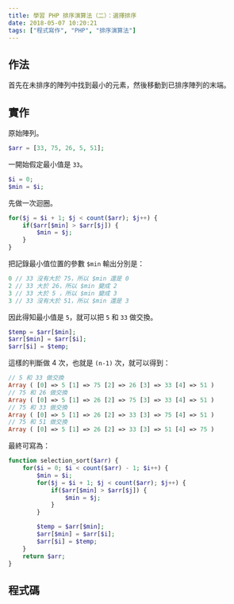 ```yaml
---
title: 學習 PHP 排序演算法（二）：選擇排序
date: 2018-05-07 10:20:21
tags: ["程式寫作", "PHP", "排序演算法"]
---
```


## 作法
首先在未排序的陣列中找到最小的元素，然後移動到已排序陣列的末端。

## 實作
原始陣列。
```PHP
$arr = [33, 75, 26, 5, 51];
```
一開始假定最小值是 `33`。
```PHP
$i = 0;
$min = $i;
```
先做一次迴圈。
```PHP
for($j = $i + 1; $j < count($arr); $j++) {
    if($arr[$min] > $arr[$j]) {
        $min = $j;
    }
}
```
把記錄最小值位置的參數 `$min` 輸出分別是：
```PHP
0 // 33 沒有大於 75，所以 $min 還是 0
2 // 33 大於 26，所以 $min 變成 2
3 // 33 大於 5 ，所以 $min 變成 3
3 // 33 沒有大於 51，所以 $min 還是 3
```
因此得知最小值是 `5`，就可以把 `5` 和 `33` 做交換。
```PHP
$temp = $arr[$min];
$arr[$min] = $arr[$i];
$arr[$i] = $temp;
```
這樣的判斷做 4 次，也就是 `(n-1)` 次，就可以得到：
```PHP
// 5 和 33 做交換
Array ( [0] => 5 [1] => 75 [2] => 26 [3] => 33 [4] => 51 ) 
// 75 和 26 做交換
Array ( [0] => 5 [1] => 26 [2] => 75 [3] => 33 [4] => 51 ) 
// 75 和 33 做交換
Array ( [0] => 5 [1] => 26 [2] => 33 [3] => 75 [4] => 51 ) 
// 75 和 51 做交換
Array ( [0] => 5 [1] => 26 [2] => 33 [3] => 51 [4] => 75 )
```
最終可寫為：
```PHP
function selection_sort($arr) {
    for($i = 0; $i < count($arr) - 1; $i++) {
        $min = $i;
        for($j = $i + 1; $j < count($arr); $j++) {
            if($arr[$min] > $arr[$j]) {
                $min = $j;
            }
        }

        $temp = $arr[$min];
        $arr[$min] = $arr[$i];
        $arr[$i] = $temp;
    }
    return $arr;
}
```

## 程式碼
<script src="https://gist.github.com/memochou1993/9f3c7f24d38b12207c17d1b99c575a99.js"></script>